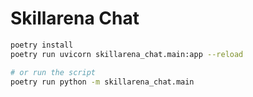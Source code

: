 # Skillarena Chat

```bash
poetry install
poetry run uvicorn skillarena_chat.main:app --reload

# or run the script
poetry run python -m skillarena_chat.main
```
